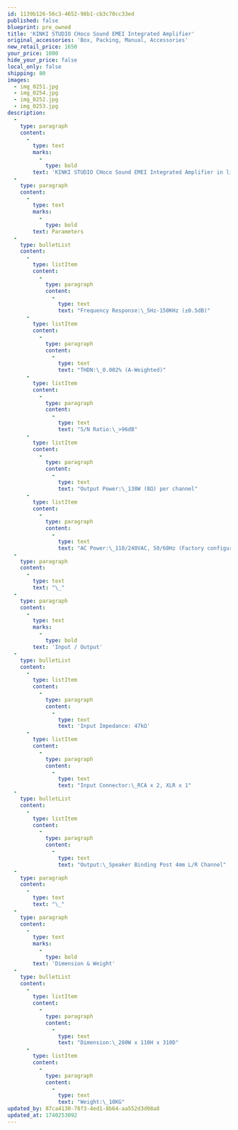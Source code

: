 ```yaml
---
id: 1139b126-56c3-4652-98b1-cb3c70cc33ed
published: false
blueprint: pre_owned
title: 'KINKI STUDIO CHoco Sound EMEI Integrated Amplifier'
original_accessories: 'Box, Packing, Manual, Accessories'
new_retail_price: 1650
your_price: 1000
hide_your_price: false
local_only: false
shipping: 80
images:
  - img_0251.jpg
  - img_0254.jpg
  - img_0252.jpg
  - img_0253.jpg
description:
  -
    type: paragraph
    content:
      -
        type: text
        marks:
          -
            type: bold
        text: 'KINKI STUDIO CHoco Sound EMEI Integrated Amplifier in like-new condition with original box, packing and accessories. Unit sells as new for $1,650.00'
  -
    type: paragraph
    content:
      -
        type: text
        marks:
          -
            type: bold
        text: Parameters
  -
    type: bulletList
    content:
      -
        type: listItem
        content:
          -
            type: paragraph
            content:
              -
                type: text
                text: "Frequency Response:\_5Hz-150KHz (±0.5dB)"
      -
        type: listItem
        content:
          -
            type: paragraph
            content:
              -
                type: text
                text: "THDN:\_0.002% (A-Weighted)"
      -
        type: listItem
        content:
          -
            type: paragraph
            content:
              -
                type: text
                text: "S/N Ratio:\_>96dB"
      -
        type: listItem
        content:
          -
            type: paragraph
            content:
              -
                type: text
                text: "Output Power:\_138W (8Ω) per channel"
      -
        type: listItem
        content:
          -
            type: paragraph
            content:
              -
                type: text
                text: "AC Power:\_110/240VAC, 50/60Hz (Factory configure)"
  -
    type: paragraph
    content:
      -
        type: text
        text: "\_"
  -
    type: paragraph
    content:
      -
        type: text
        marks:
          -
            type: bold
        text: 'Input / Output'
  -
    type: bulletList
    content:
      -
        type: listItem
        content:
          -
            type: paragraph
            content:
              -
                type: text
                text: 'Input Impedance: 47kΩ'
      -
        type: listItem
        content:
          -
            type: paragraph
            content:
              -
                type: text
                text: "Input Connector:\_RCA x 2, XLR x 1"
  -
    type: bulletList
    content:
      -
        type: listItem
        content:
          -
            type: paragraph
            content:
              -
                type: text
                text: "Output:\_Speaker Binding Post 4mm L/R Channel"
  -
    type: paragraph
    content:
      -
        type: text
        text: "\_"
  -
    type: paragraph
    content:
      -
        type: text
        marks:
          -
            type: bold
        text: 'Dimension & Weight'
  -
    type: bulletList
    content:
      -
        type: listItem
        content:
          -
            type: paragraph
            content:
              -
                type: text
                text: "Dimension:\_280W x 110H x 310D"
      -
        type: listItem
        content:
          -
            type: paragraph
            content:
              -
                type: text
                text: "Weight:\_10KG"
updated_by: 87ca4130-78f3-4ed1-8b64-aa552d3d08a8
updated_at: 1740253092
---
```

